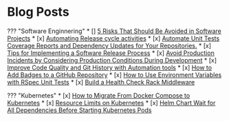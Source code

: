# Blog Posts

??? "Software Enginnering"
    * [] [5 Risks That Should Be Avoided in Software Projects](https://medium.com/@wshihadeh/five-risks-that-should-be-avoided-for-software-projects-d4609b1cba39)
    * [x] [Automating Release cycle activities](https://medium.com/@wshihadeh/automating-release-cycle-activities-56046398a38b)
    * [x] [Automate Unit Tests Coverage Reports and Dependency Updates for Your Repositories.](https://medium.com/@wshihadeh/automate-unit-tests-coverage-reports-and-dependency-updates-for-your-repositories-41be1b858eb3)
    * [x] [Tips for Implementing a Software Release Process](https://medium.com/@wshihadeh/tips-for-implementing-a-software-release-process-8551db21fe85)
    * [x] [Avoid Production Incidents by Considering Production Conditions During Development](https://medium.com/@wshihadeh/avoid-production-incidents-by-considering-production-conditions-during-software-development-a570f043313f)
    * [x] [Improve Code Quality and  Git History with Automation tools](https://medium.com/@wshihadeh/improve-code-quality-and-git-history-with-automation-tools-9979528913a3)
    * [x] [How to Add Badges to a GitHub Repository](https://medium.com/@wshihadeh/add-badges-to-a-github-repository-716d2988dc6a)
    * [x] [How to Use Environment Variables with RSpec Unit Tests](https://medium.com/@wshihadeh/using-environment-variables-with-rspec-unit-tests-f094b400c299)
    * [x] [Build a Health Check Rack Middleware](https://medium.com/@wshihadeh/health-check-rack-middleware-b6b126efbaa8)


??? "Kubernetes"
    * [x] [How to Migrate From Docker Compose to Kubernetes](https://medium.com/@wshihadeh/how-to-migrate-from-docker-compose-to-kubernetes-b57eb229beb2)
    * [x] [Resource Limits on Kubernetes](https://medium.com/@wshihadeh/resource-limits-on-kubernetes-c0f7e7500ab1)
    * [x] [Helm Chart Wait for All Dependencies Before Starting Kubernetes Pods](https://medium.com/@wshihadeh/helm-chart-wait-for-all-dependencies-before-starting-kubernetes-pods-cc0a3ddbf02b)